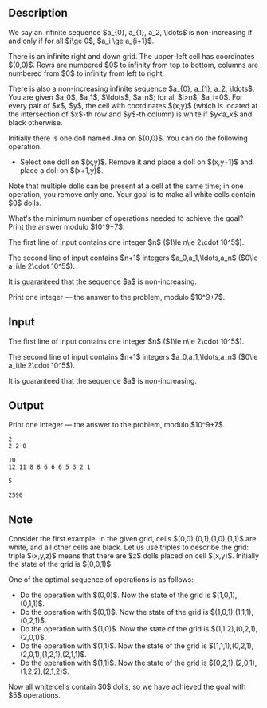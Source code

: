 ## Description

<div><p>We say an infinite sequence $a_{0}, a_{1}, a_2, \ldots$ is <span class="tex-font-style-bf">non-increasing</span> if and only if for all $i\ge 0$, $a_i \ge a_{i+1}$.</p><p>There is an infinite right and down grid. The upper-left cell has coordinates $(0,0)$. Rows are numbered $0$ to infinity from top to bottom, columns are numbered from $0$ to infinity from left to right.</p><p>There is also a <span class="tex-font-style-bf">non-increasing</span> infinite sequence $a_{0}, a_{1}, a_2, \ldots$. You are given $a_0$, $a_1$, $\ldots$, $a_n$; for all $i&gt;n$, $a_i=0$. For every pair of $x$, $y$, the cell with coordinates $(x,y)$ (which is located at the intersection of $x$-th row and $y$-th column) is white if $y&lt;a_x$ and black otherwise.</p><p>Initially there is one doll named Jina on $(0,0)$. You can do the following operation.</p><ul> <li> Select one doll on $(x,y)$. Remove it and place a doll on $(x,y+1)$ and place a doll on $(x+1,y)$. </li></ul><p>Note that multiple dolls can be present at a cell at the same time; in one operation, you remove only one. Your goal is to make all white cells contain $0$ dolls.</p><p>What's the minimum number of operations needed to achieve the goal? Print the answer modulo $10^9+7$.</p></div><div class="input-specification"><p>The first line of input contains one integer $n$ ($1\le n\le 2\cdot 10^5$).</p><p>The second line of input contains $n+1$ integers $a_0,a_1,\ldots,a_n$ ($0\le a_i\le 2\cdot 10^5$).</p><p>It is guaranteed that the sequence $a$ is <span class="tex-font-style-bf">non-increasing</span>.</p></div><div class="output-specification"><p>Print one integer — the answer to the problem, modulo $10^9+7$.</p></div>

## Input

<p>The first line of input contains one integer $n$ ($1\le n\le 2\cdot 10^5$).</p><p>The second line of input contains $n+1$ integers $a_0,a_1,\ldots,a_n$ ($0\le a_i\le 2\cdot 10^5$).</p><p>It is guaranteed that the sequence $a$ is <span class="tex-font-style-bf">non-increasing</span>.</p>

## Output

<p>Print one integer — the answer to the problem, modulo $10^9+7$.</p>





```input1
2
2 2 0
```




```input2
10
12 11 8 8 6 6 6 5 3 2 1
```




```output1
5
```




```output2
2596
```



## Note

<p>Consider the first example. In the given grid, cells $(0,0),(0,1),(1,0),(1,1)$ are white, and all other cells are black. Let us use triples to describe the grid: triple $(x,y,z)$ means that there are $z$ dolls placed on cell $(x,y)$. Initially the state of the grid is $(0,0,1)$.</p><p>One of the optimal sequence of operations is as follows:</p><ul> <li> Do the operation with $(0,0)$. Now the state of the grid is $(1,0,1),(0,1,1)$. </li><li> Do the operation with $(0,1)$. Now the state of the grid is $(1,0,1),(1,1,1),(0,2,1)$. </li><li> Do the operation with $(1,0)$. Now the state of the grid is $(1,1,2),(0,2,1),(2,0,1)$. </li><li> Do the operation with $(1,1)$. Now the state of the grid is $(1,1,1),(0,2,1),(2,0,1),(1,2,1),(2,1,1)$. </li><li> Do the operation with $(1,1)$. Now the state of the grid is $(0,2,1),(2,0,1),(1,2,2),(2,1,2)$. </li></ul><p>Now all white cells contain $0$ dolls, so we have achieved the goal with $5$ operations.</p>
